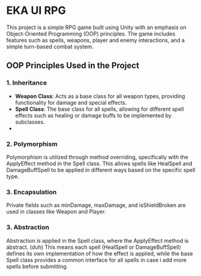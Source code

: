 # EKA UI RPG

This project is a simple RPG game built using Unity with an emphasis on Object-Oriented Programming (OOP) principles. The game includes features such as spells, weapons, player and enemy interactions, and a simple turn-based combat system.

## OOP Principles Used in the Project

### 1. **Inheritance**
- **Weapon Class**: Acts as a base class for all weapon types, providing functionality for damage and special effects.
- **Spell Class**: The base class for all spells, allowing for different spell effects such as healing or damage buffs to be implemented by subclasses.
- 
### 2. **Polymorphism**
Polymorphism is utilized through method overriding, specifically with the ApplyEffect method in the Spell class.
This allows spells like HealSpell and DamageBuffSpell to be applied in different ways based on the specific spell type.

### 3. **Encapsulation**
Private fields such as minDamage, maxDamage, and isShieldBroken are used in classes like Weapon and Player.

### 3. **Abstraction**
Abstraction is applied in the Spell class, where the ApplyEffect method is abstract. (duh)
This means each spell (HealSpell or DamageBuffSpell) defines its own implementation of how the effect is applied, while the base Spell class provides a common interface for all spells in case i add more spells before submitting.
